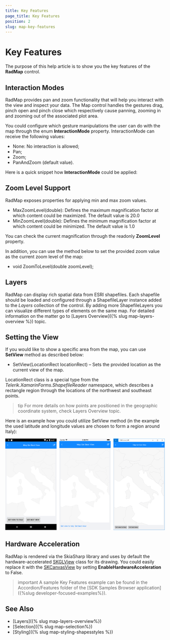 ```yaml
---
title: Key Features
page_title: Key Features
position: 2
slug: map-key-features
---
```


# Key Features

The purpose of this help article is to show you the key features of the **RadMap** control. 

## Interaction Modes

RadMap provides pan and zoom functionality that will help you interact with the view and inspect your data. The Map control handles the gestures drag, pinch open and pinch close which respectively cause panning, zooming in and zooming out of the associated plot area.

You could configure which gesture manipulations the user can do with the map through the enum **InteractionMode** property. InteractionMode can receive the following values:

* None: No interaction is allowed;
* Pan; 
* Zoom;
* PanAndZoom (default value).

Here is a quick snippet how **InteractionMode** could be applied:

<snippet id='map-interaction-mode-xaml' />

## Zoom Level Support

RadMap exposes properties for applying min and max zoom values.

* MaxZoomLevel(double): Defines the maximum magnification factor at which content could be maximized. The default value is 20.0
* MinZoomLevel(double): Defines the minimum magnification factor at which content could be minimized. The default value is 1.0

You can check the current magnification through the readonly **ZoomLevel** property.

<snippet id='map-zoom-level-xaml' />

In addition, you can use the method below to set the provided zoom value as the current zoom level of the map:

* void ZoomToLevel(double zoomLevel);

## Layers

RadMap can display rich spatial data from ESRI shapefiles. Each shapefile should be loaded and configured through a ShapefileLayer instance added to the *Layers* collection of the control. By adding more ShapefileLayers you can visualize different types of elements on the same map.  For detailed information on the matter go to [Layers Overview]({% slug map-layers-overview %}) topic.

## Setting the View

If you would like to show a specific area from the map, you can use **SetView** method as described below:

* SetView(LocationRect locationRect) – Sets the provided location as the current view of the map. 

LocationRect class is a special type from the *Telerik.XamarinForms.ShapefileReader* namespace, which describes a rectangle region through the locations of the northwest and southeast points.  

>tip For more details on how points are positioned in the geographic coordinate system, check Layers Overview topic. 

Here is an example how you could utilize SetView method (in the example the used latitude and longitude values are chosen to form a region around Italy):

<snippet id='map-setview-code' />

![Map SetView](images/map_getbestview.png)

## Hardware Acceleration

RadMap is rendered via the SkiaSharp library and uses by default the hardware-accelerated [SKGLView](https://docs.microsoft.com/en-us/dotnet/api/skiasharp.views.forms.skglview?view=skiasharp-views-forms) class for its drawing. 
You could easily replace it with the [SKCanvasView](https://docs.microsoft.com/en-us/dotnet/api/skiasharp.views.forms.skcanvasview?view=skiasharp-views-forms) by setting **EnableHardwareAcceleration** to False.

>important A sample Key Features example can be found in the Accordion/Features folder of the [SDK Samples Browser application]({%slug developer-focused-examples%}).

## See Also

- [Layers]({% slug map-layers-overview%})
- [Selection]({% slug map-selection%})
- [Styling]({% slug map-styling-shapesstyles %})
